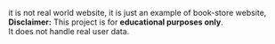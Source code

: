 it is not real world website, it is just an example of book-store website,
**Disclaimer:** This project is for **educational purposes only**.  
It does not handle real user data.

